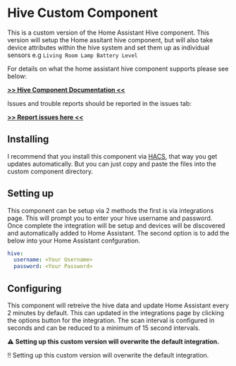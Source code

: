 # Hive Custom Component

This is a custom version of the Home Assistant Hive 
component. This version will setup the Home assitant
hive component, but will also take device attributes
within the hive system and set them up as individual
sensors e.g `Living Room Lamp Battery Level`

For details on what the home assistant hive 
component supports please see below:

[**>> Hive Component Documentation <<**](https://www.home-assistant.io/integrations/hive/)

Issues and trouble reports should be reported in 
the issues tab:

[**>> Report issues here <<**](https://github.com/Pyhive/HA-Hive-Custom-Component/issues)


## Installing

I recommend that you install this component
via [HACS](https://hacs.xyz/), that way you
get updates automatically. But you can just
copy and paste the files into the 
custom component directory.

## Setting up

This component can be setup via 2 methods the
first is via integrations page. This will 
prompt you to enter your hive username and 
password. Once complete the integration will be
setup and devices will be discovered and
automatically added to Home Assistant. 
The second option is to add the below into your 
Home Assistant confguration.

```yaml
hive:
  username: <Your Username>
  password: <Your Password>
```

## Configuring

This component will retreive the hive data and 
update Home Assistant every 2 minutes by default.
This can updated in the integrations page by 
clicking the options button for the integration.
The scan interval is configured in seconds and 
can be reduced to a minimum of 15 second intervals.

:warning: **Setting up this custom version will overwrite the default integration.**




!! Setting up this custom version will overwrite the default integration.
